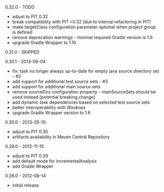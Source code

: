 0.32.0 - TODO
 - adjust to PIT 0.32
 - break compatibility with PIT <0.32 (due to internal refactoring in PIT)
 - make targetClass configuration parameter optional when project group is defined
 - remove deprecation warnings - minimal required Gradle version is 1.6
 - upgrade Gradle Wrapper to 1.10

0.31.0 - SKIPPED

0.30.1 - 2013-08-04
 - fix: task no longer always up-to-date for empty java source directory set - #2
 - add support for additional test source sets - #3
 - add support for additional main source sets
 - remove sourceDirs configuration property - mainSourceSets should be used instead [potential breaking change]
 - add dynamic task dependencies based on selected test source sets
 - better interoperability with Windows
 - upgrade Gradle Wrapper version to 1.6

0.30.0 - 2013-05-10
 - adjust to PIT 0.30
 - artifacts availability in Maven Central Repository

0.29.0 - 2012-11-15
 - adjust to PIT 0.29
 - add default mode for incrementalAnalysis
 - add Gradle Wrapper

0.28.0 - 2012-08-14
 - initial release
